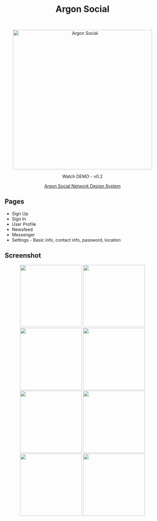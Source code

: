<h1 align="center"> Argon Social </h1> <br>
<p align="center">
  <a href="https://artmin96.github.io/argon-social/" target="_blank">
    <img alt="Argon Social" title="Argon Social" src="https://github.com/ArtMin96/argon-social/blob/master//images/logo-256x256.png" width="450">
  </a>
</p>

<p align="center">
  Watch DEMO - v0.2
</p>

<p align="center">
  <a href="https://artmin96.github.io/argon-social/" target="_blank">
    Argon Social Network Design System
  </a>
</p>

<!-- START doctoc generated TOC please keep comment here to allow auto update -->
<!-- DON'T EDIT THIS SECTION, INSTEAD RE-RUN doctoc TO UPDATE -->
## Pages

- Sign Up
- Sign In
- User Profile
- Newsfeed
- Messenger
- Settings - Basic info, contact info, password, location

<!-- END doctoc generated TOC please keep comment here to allow auto update -->

## Screenshot

<p align="center">
  <img src = "https://github.com/ArtMin96/argon-social/blob/master/screenshots/Sign-in.png" width=200>
  <img src = "https://github.com/ArtMin96/argon-social/blob/master/screenshots/Sign-up.png" width=200>
  <img src = "https://github.com/ArtMin96/argon-social/blob/master/screenshots/Newsfeed.png" width=200>
  <img src = "https://github.com/ArtMin96/argon-social/blob/master/screenshots/Profile.png" width=200>
  <img src = "https://github.com/ArtMin96/argon-social/blob/master/screenshots/Messenger.png" width=200>
  <img src = "https://github.com/ArtMin96/argon-social/blob/master/screenshots/Settings-basic-info.png" width=200>
  <img src = "https://github.com/ArtMin96/argon-social/blob/master/screenshots/Settings-password.png" width=200>
  <img src = "https://github.com/ArtMin96/argon-social/blob/master/screenshots/Settings-location.png" width=200>
</p>